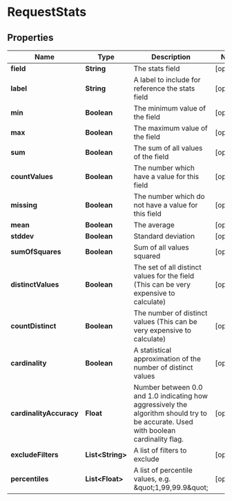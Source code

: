 
# RequestStats

## Properties
Name | Type | Description | Notes
------------ | ------------- | ------------- | -------------
**field** | **String** | The stats field |  [optional]
**label** | **String** | A label to include for reference the stats field |  [optional]
**min** | **Boolean** | The minimum value of the field |  [optional]
**max** | **Boolean** | The maximum value of the field |  [optional]
**sum** | **Boolean** | The sum of all values of the field |  [optional]
**countValues** | **Boolean** | The number which have a value for this field |  [optional]
**missing** | **Boolean** | The number which do not have a value for this field |  [optional]
**mean** | **Boolean** | The average |  [optional]
**stddev** | **Boolean** | Standard deviation |  [optional]
**sumOfSquares** | **Boolean** | Sum of all values squared |  [optional]
**distinctValues** | **Boolean** | The set of all distinct values for the field (This can be very expensive to calculate) |  [optional]
**countDistinct** | **Boolean** | The number of distinct values  (This can be very expensive to calculate) |  [optional]
**cardinality** | **Boolean** | A statistical approximation of the number of distinct values |  [optional]
**cardinalityAccuracy** | **Float** | Number between 0.0 and 1.0 indicating how aggressively the algorithm should try to be accurate. Used with boolean cardinality flag. |  [optional]
**excludeFilters** | **List&lt;String&gt;** | A list of filters to exclude |  [optional]
**percentiles** | **List&lt;Float&gt;** | A list of percentile values, e.g. \&quot;1,99,99.9\&quot; |  [optional]



